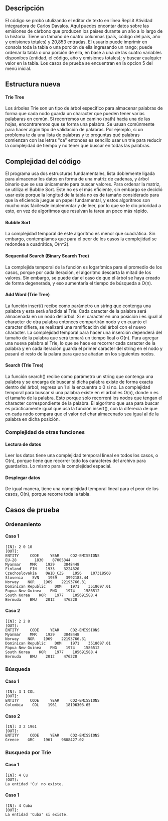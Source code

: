 ## Descripción
El código se probó utulizando el editor de texto en línea Repl.it
Atividad integradora de Carlos Davalos. Aquí puedes encontar datos sobre las emisiones de cárbono que producen los países durante un año a lo largo de la historia. Tiene un tamaño de cuatro columnas (país, código del país, año y emisiones totales) y 20,853 entradas. El usuario puede imprimir en consola toda la tabla o una porción de ella ingresando un rango; puede ordenar la tabla o una porción de ella, en base a una de las cuatro variables disponibes (entidad, el código, año y emisiones totales); y buscar cualquier valor en la tabla.
Los casos de prueba se encuentran en la opcion 5 del menú inicial.

## Estructura nueva

#### Trie Tree
Los árboles Trie son un tipo de árbol específico para almacenar palabras de forma que cada nodo guarda  un character que pueden tener varias palabaras en común. Si recorremos un camino (path) hacia una de las hojas, encontraremos que se forma una palabra. Se usuan comúnmente para hacer algún tipo de validación de palabras. Por ejemplo, si un problema te da una lista de palabras y te preguntas  qué palabras comienzan con las letras "ca" entonces es sencillo usar un trie para reducir la complejidad de tiempo y no tener que buscar en todas las palabras. 

## Complejidad del código
El programa usa dos estructuras fundamentales, lista doblemente ligada para almacenar los datos en forma de una matriz de cadenas, y árbol binario que se usa únicamente para buscar valores. Para ordenar la matriz, se utiliza el Bubble Sort. Este no es el más eficiente, sin embargo se decidió usar este porque la longitud de la tabla no es de tamaño considerado para que la eficiencia juegue un papel fundamental, y estos algoritmos son mucho más fácilesde implementar y de leer, por lo que se le dio prioridad a esto, en vez de algoritmos que resulvan la tarea un poco más rápido.

#### Bubble Sort
La complejidad temporal de este algoritmo es menor que cuadrática. Sin embargo, contemplamos que para el peor de los casos la complejidad se redondea a cuadrática, O(n^2). 

#### Sequential Search (Binary Search Tree)
La complejida temporal de la función es logarítmica para el promedio de los casos, porque por cada iteración, el algoritmo descarta la mitad de los valores. Sin embargo, se puede dar el caso de que el árbol se haya creado de forma degenerada, y eso aumentaría el tiempo de búsqueda a O(n).

#### Add Word (Trie Tree)
La función insert() recibe como parámetro un string que contenga una palabra y esta será añadida al Trie. Cada caracter de la palabra será almacenada en un nodo del árbol. Si el caracter en una posición i es igual al character de otra palabra entonces compartirán nodo y en cuanto el caracter difiera, se realizará una ramificación del árbol con el nuevo character. La complejidad temporal para hacer una inserción dependerá del tamaño de la palabra que será tomará un tiempo lieal o O(n). Para agregar una nueva palabra al Trie, lo que se hace es recorrer cada caracter de la palabra y en cada iteración guarda el primer caracter del string en el nodo y pasará el resto de la palara para que se añadan en los siguientes nodos. 

#### Search (Trie Tree)
La función search() recibe como parámetro un string que contenga una palabra y se encarga de buscar si dicha palabra existe de forma exacta dentro del árbol; regresa un 1 si la encuentra o 0 si no. La complejidad temporal para buscar si una palabra existe en el árbol es O(n), donde n es el tamaño de la palabra. Esto porque solo recorrerá los nodos que tengan el character correspondiente de la palabra. El algoritmo que usa para buscar es prácticamente igual que usa la función insert(), con la diferecia de que en cada nodo compara que el valor del char almacenado sea igual al de la palabra en dicha posición.

### Complejidad de otras funciones

#### Lectura de datos
Leer los datos tiene una complejidad temporal lineal en todos los casos, o O(n), porque tiene que recorrer todo los caracteres del archivo para guardarlos. Lo mismo para la complejidad espacial.

#### Desplegar datos
De igual manera, tiene una complejidad temporal lineal para el peor de los casos, O(n), porque recorre toda la tabla. 

## Casos de prueba
### Ordenamiento
#### Caso 1
~~~
[IN]: 2 0 10
[OUT]:
ENTITY     CODE     YEAR     CO2-EMISSIONS
EU-28        1830    87005344
Myanmar    MMR    1929    3048448
Finland    FIN    1933    3224320
Czechoslovakia    OWID_CZS    1956    107318560
Slovenia    SVN    1959    3992183.44
Norway    NOR    1969    22193766.31
Dominican Republic    DOM    1971    3518697.01
Papua New Guinea    PNG    1974    1586512
South Korea    KOR    1977    105691588.4
Bermuda    BMU    2012    476320
~~~
#### Caso 2
~~~
[IN]: 2 2 8
[OUT]:
ENTITY     CODE     YEAR     CO2-EMISSIONS
Myanmar    MMR    1929    3048448
Norway    NOR    1969    22193766.31
Dominican Republic    DOM    1971    3518697.01
Papua New Guinea    PNG    1974    1586512
South Korea    KOR    1977    105691588.4
Bermuda    BMU    2012    476320
~~~

### Búsqueda
#### Caso 1
~~~
[IN]: 3 1 COL
[OUT]:
ENTITY     CODE     YEAR     CO2-EMISSIONS
Colombia    COL    1961    18196303.65
~~~
#### Caso 2
~~~
[IN]: 3 2 1961
[OUT]:
ENTITY     CODE     YEAR     CO2-EMISSIONS
Greece    GRC    1961    9808427.02
~~~

### Busqueda por Trie
#### Caso 1
~~~
[IN]: 4 Cu
[OUT]: 
La entidad 'Cu' no existe.
~~~
#### Caso 1
~~~
[IN]: 4 Cuba
[OUT]: 
La entidad 'Cuba' si existe.
~~~
